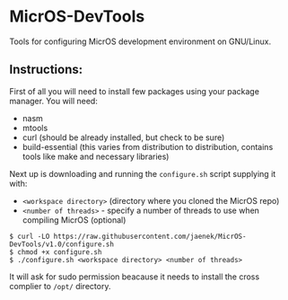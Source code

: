# MicrOS-DevTools
Tools for configuring MicrOS development environment on GNU/Linux.

## Instructions:
First of all you will need to install few packages using your package manager.
You will need:
- nasm
- mtools
- curl (should be already installed, but check to be sure)
- build-essential (this varies from distribution to distribution, contains tools like make and necessary libraries)

Next up is downloading and running the `configure.sh` script supplying it with:
- `<workspace directory>` (directory where you cloned the MicrOS repo)
- `<number of threads>` - specify a number of threads to use when compiling MicrOS (optional)
```
$ curl -LO https://raw.githubusercontent.com/jaenek/MicrOS-DevTools/v1.0/configure.sh
$ chmod +x configure.sh
$ ./configure.sh <workspace directory> <number of threads>
```
It will ask for sudo permission beacause it needs to install the cross complier to `/opt/` directory.
